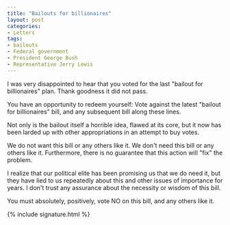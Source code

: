 ```yaml
---
title: "Bailouts for billionaires"
layout: post
categories:
- Letters
tags:
- bailouts
- Federal government
- President George Bush
- Representative Jerry Lewis
---
```


I was very disappointed to hear that you voted for the last "bailout for billionaires" plan. Thank goodness it did not pass.

You have an opportunity to redeem yourself: Vote against the latest "bailout for billionaires" bill, and any subsequent bill along these lines.

Not only is the bailout itself a horrible idea, flawed at its core, but it now has been larded up with other appropriations in an attempt to buy votes.

We do not want this bill or any others like it. We don't need this bill or any others like it. Furthermore, there is no guarantee that this action will "fix" the problem.

I realize that our political elite has been promising us that we do need it, but they have lied to us repeatedly about this and other issues of importance for years. I don't trust any assurance about the necessity or wisdom of this bill.

You must absolutely, positively, vote NO on this bill, and any others like it.

{% include signature.html %}
